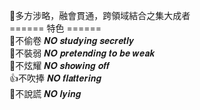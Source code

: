 🌟多方涉略，融會貫通，跨領域結合之集大成者
‎<br>
====== 特色 ======
<br>
📖不偷卷 𝑵𝑶 𝒔𝒕𝒖𝒅𝒚𝒊𝒏𝒈 𝒔𝒆𝒄𝒓𝒆𝒕𝒍𝒚
<br>
💯不裝弱 𝑵𝑶 𝒑𝒓𝒆𝒕𝒆𝒏𝒅𝒊𝒏𝒈 𝒕𝒐 𝒃𝒆 𝒘𝒆𝒂𝒌
<br>
🦚不炫耀 𝑵𝑶 𝒔𝒉𝒐𝒘𝒊𝒏𝒈 𝒐𝒇𝒇
<br>
👍不吹捧 𝑵𝑶 𝒇𝒍𝒂𝒕𝒕𝒆𝒓𝒊𝒏𝒈
<br>
🤥不說謊 𝑵𝑶 𝒍𝒚𝒊𝒏𝒈
